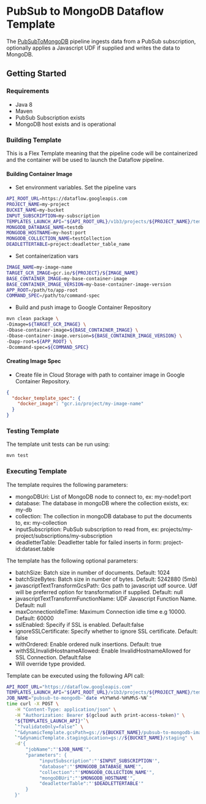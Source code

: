 # PubSub to MongoDB Dataflow Template

The [PubSubToMongoDB](src/main/java/com/google/cloud/teleport/v2/templates/PubSubToMongoDB.java) pipeline
ingests data from a PubSub subscription, optionally applies a Javascript UDF if supplied and writes the data to MongoDB.

## Getting Started

### Requirements
* Java 8
* Maven
* PubSub Subscription exists
* MongoDB host exists and is operational

### Building Template
This is a Flex Template meaning that the pipeline code will be containerized and the container will be
used to launch the Dataflow pipeline.

#### Building Container Image
* Set environment variables.
Set the pipeline vars
```sh
API_ROOT_URL=https://dataflow.googleapis.com
PROJECT_NAME=my-project
BUCKET_NAME=my-bucket
INPUT_SUBSCRIPTION=my-subscription
TEMPLATES_LAUNCH_API="${API_ROOT_URL}/v1b3/projects/${PROJECT_NAME}/templates:launch"
MONGODB_DATABASE_NAME=testdb
MONGODB_HOSTNAME=my-host:port
MONGODB_COLLECTION_NAME=testCollection
DEADLETTERTABLE=project:deadletter_table_name
```
* Set containerization vars
 ```sh
IMAGE_NAME=my-image-name
TARGET_GCR_IMAGE=gcr.io/${PROJECT}/${IMAGE_NAME}
BASE_CONTAINER_IMAGE=my-base-container-image
BASE_CONTAINER_IMAGE_VERSION=my-base-container-image-version
APP_ROOT=/path/to/app-root
COMMAND_SPEC=/path/to/command-spec
```

* Build and push image to Google Container Repository
```sh
mvn clean package \
-Dimage=${TARGET_GCR_IMAGE} \
-Dbase-container-image=${BASE_CONTAINER_IMAGE} \
-Dbase-container-image.version=${BASE_CONTAINER_IMAGE_VERSION} \
-Dapp-root=${APP_ROOT} \
-Dcommand-spec=${COMMAND_SPEC}
```

#### Creating Image Spec

* Create file in Cloud Storage with path to container image in Google Container Repository.
```json
{
  "docker_template_spec": {
    "docker_image": "gcr.io/project/my-image-name"
  }
}
```

### Testing Template

The template unit tests can be run using:
```sh
mvn test
```

### Executing Template

The template requires the following parameters:
* mongoDBUri: List of MongoDB node to connect to, ex: my-node1:port
* database: The database in mongoDB where the collection exists, ex: my-db
* collection: The collection in mongoDB database to put the documents to, ex: my-collection
* inputSubscription: PubSub subscription to read from, ex: projects/my-project/subscriptions/my-subscription
* deadletterTable: Deadletter table for failed inserts in form: project-id:dataset.table

The template has the following optional parameters:
* batchSize: Batch size in number of documents. Default: 1024
* batchSizeBytes: Batch size in number of bytes. Default: 5242880 (5mb)
* javascriptTextTransformGcsPath: Gcs path to javascript udf source. Udf will be preferred option for transformation if supplied. Default: null
* javascriptTextTransformFunctionName: UDF Javascript Function Name. Default: null
* maxConnectionIdleTime:  Maximum Connection idle time e.g 10000. Default: 60000
* sslEnabled: Specify if SSL is enabled. Default:false
* ignoreSSLCertificate: Specify whether to ignore SSL certificate. Default: false
* withOrdered: Enable ordered nulk insertions. Default: true
* withSSLInvalidHostnameAllowed: Enable InvalidHostnameAllowed for SSL Connection. Default:false
* Will override type provided.

Template can be executed using the following API call:
```sh
API_ROOT_URL="https://dataflow.googleapis.com"
TEMPLATES_LAUNCH_API="${API_ROOT_URL}/v1b3/projects/${PROJECT_NAME}/templates:launch"
JOB_NAME="pubsub-to-mongodb-`date +%Y%m%d-%H%M%S-%N`"
time curl -X POST \
   -H "Content-Type: application/json" \
   -H "Authorization: Bearer $(gcloud auth print-access-token)" \
   "${TEMPLATES_LAUNCH_API}"`\
   `"?validateOnly=false"` \
   `"&dynamicTemplate.gcsPath=gs://${BUCKET_NAME}/pubsub-to-mongodb-image-spec.json"` \
   `"&dynamicTemplate.stagingLocation=gs://${BUCKET_NAME}/staging" \
   -d'{
       "jobName":"'$JOB_NAME'",
       "parameters": {
            "inputSubscription":"'$INPUT_SUBSCRIPTION'",
            "database":"'$MONGODB_DATABASE_NAME'",
            "collection":"'$MONGODB_COLLECTION_NAME'",
            "mongoDBUri":"'$MONGODB_HOSTNAME'",
            "deadletterTable":"'$DEADLETTERTABLE'"
       }
   }'
```
